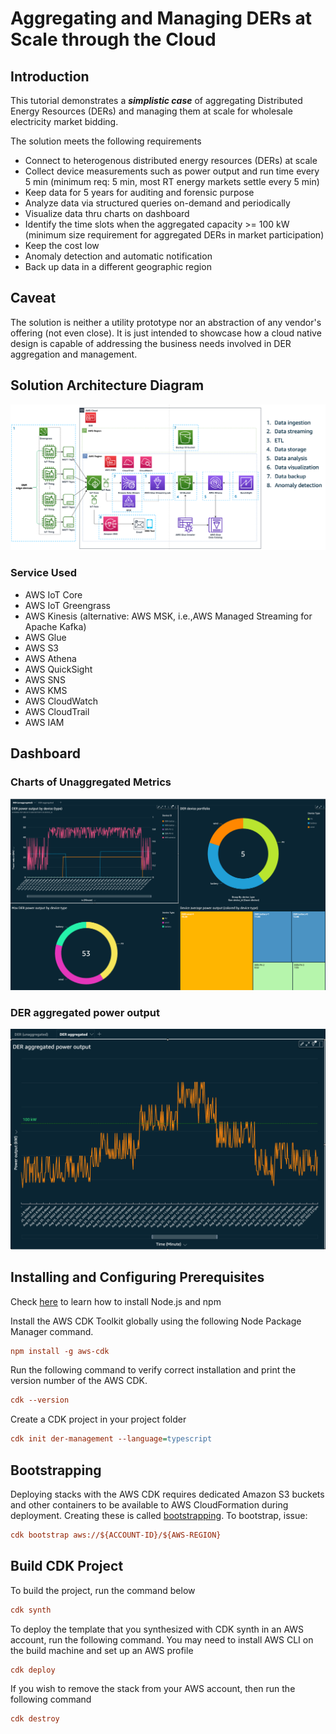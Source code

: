 # Aggregating and Managing DERs at Scale through the Cloud

## Introduction
This tutorial demonstrates a ***simplistic case*** of aggregating Distributed Energy Resources (DERs) and managing them at scale for wholesale electricity market bidding.

The solution meets the following requirements
* Connect to heterogenous distributed energy resources (DERs) at scale
* Collect device measurements such as power output and run time every 5 min (minimum req: 5 min, most RT energy markets settle every 5 min)
* Keep data for 5 years for auditing and forensic purpose
* Analyze data via structured queries on-demand and periodically
* Visualize data thru charts on dashboard
* Identify the time slots when the aggregated capacity >= 100 kW (minimum size requirement for aggregated DERs in market participation)
* Keep the cost low
* Anomaly detection and automatic notification
* Back up data in a different geographic region

## Caveat
The solution is neither a utility prototype nor an abstraction of any vendor's offering (not even close). It is just intended to showcase how a cloud native design is capable of addressing the business needs involved in DER aggregation and management.

## Solution Architecture Diagram
![solution arch diagram](docs/managing_ders_at_scale_soln_arch.png?raw=true "Solution Architecture for Cloud-based DER Aggregation and Management")
### Service Used
* AWS IoT Core
* AWS IoT Greengrass
* AWS Kinesis (alternative: AWS MSK, i.e.,AWS Managed Streaming for Apache Kafka)
* AWS Glue
* AWS S3
* AWS Athena
* AWS QuickSight
* AWS SNS
* AWS KMS
* AWS CloudWatch
* AWS CloudTrail
* AWS IAM

## Dashboard
### Charts of Unaggregated Metrics
![der unaggregated](docs/DER_unaggregated.png?raw=true "Charts of Unaggregated metrics")

### DER aggregated power output
![der aggregated](docs/DER_aggregated.png?raw=true "DER aggregated power output")


##  Installing and Configuring Prerequisites
Check [here](https://github.com/nvm-sh/nvm) to learn how to install Node.js and npm

Install the AWS CDK Toolkit globally using the following Node Package Manager command.
```ini
npm install -g aws-cdk
```
Run the following command to verify correct installation and print the version number of the AWS CDK.
```ini
cdk --version
```
Create a CDK project in your project folder
```ini
cdk init der-management --language=typescript
```

## Bootstrapping
Deploying stacks with the AWS CDK requires dedicated Amazon S3 buckets and other containers to be available to AWS CloudFormation during deployment. Creating these is called [bootstrapping](https://docs.aws.amazon.com/cdk/v2/guide/bootstrapping.html). To bootstrap, issue:
```ini
cdk bootstrap aws://${ACCOUNT-ID}/${AWS-REGION}
```

## Build CDK Project
To build the project, run the command below
```ini
cdk synth
```
To deploy the template that you synthesized with CDK synth in an AWS account, run the following command. You may need to install AWS CLI on the build machine and set up an AWS profile
```ini
cdk deploy
```

If you wish to remove the stack from your AWS account, then run the following command
```ini
cdk destroy
```